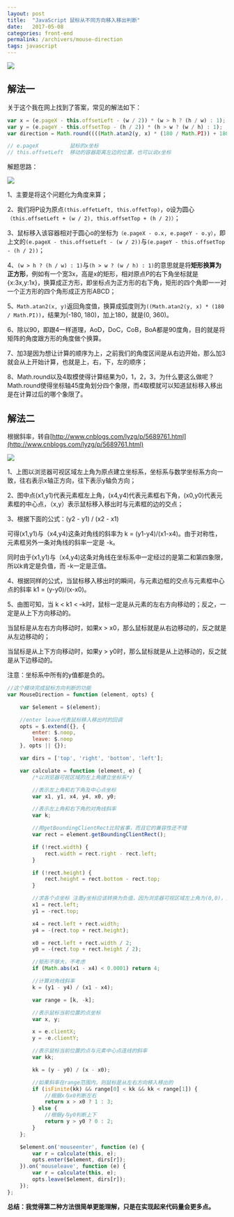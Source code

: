 ```yaml
---
layout: post
title:  "JavaScript 鼠标从不同方向移入移出判断"
date:   2017-05-08
categories: front-end
permalink: /archivers/mouse-direction
tags: javascript
---
```


![](/images/workshop/004.gif)

## 解法一

关于这个我在网上找到了答案，常见的解法如下：

```js
var x = (e.pageX - this.offsetLeft - (w / 2)) * (w > h ? (h / w) : 1); 
var y = (e.pageY - this.offsetTop - (h / 2)) * (h > w ? (w / h) : 1); 
var direction = Math.round((((Math.atan2(y, x) * (180 / Math.PI)) + 180) / 90) + 3) % 4;

// e.pageX 			鼠标的x坐标
// this.offsetLeft 	移动的容器距离左边的位置，也可以说x坐标
```

解题思路：

![](/images/javascript/js-23.png)

1、主要是将这个问题化为角度来算；

2、我们将P设为原点`(this.offetLeft, this.offetTop)`，o设为圆心`（this.offsetLeft + (w / 2), this.offsetTop + (h / 2)）`；

3、鼠标移入该容器相对于圆心o的坐标为`（e.pageX - o.x, e.pageY - o.y）`，即上文的`(e.pageX - this.offsetLeft - (w / 2))`与`(e.pageY - this.offsetTop - (h / 2))`；

4、`(w > h ? (h / w) : 1)`与`(h > w ? (w / h) : 1)`的意思就是将**矩形换算为正方形**，例如有一个宽3x，高是x的矩形，相对原点P的右下角坐标就是{x:3x,y:1x}，换算成正方形，即坐标点为正方形的右下角，矩形的四个角即一一对一个正方形的四个角形成正方形ABCD；

5、`Math.atan2(x, y)`返回角度值，换算成弧度则为`((Math.atan2(y, x) * (180 / Math.PI))`，结果为(-180, 180)，加上180，就是(0, 360)。

6、除以90，即跟4一样道理，AoD，DoC，CoB，BoA都是90度角，目的就是将矩阵的角度跟方形的角度做个换算。

7、加3是因为想让计算的顺序为上，之前我们的角度区间是从右边开始，那么加3就会从上开始计算，也就是上，右，下，左的顺序；

8、Math.round以及4取模使得计算结果为0，1，2，3，为什么要这么做呢？Math.round使得坐标轴45度角划分四个象限，而4取模就可以知道鼠标移入移出是在计算过后的哪个象限了。

## 解法二

根据斜率，转自[http://www.cnblogs.com/lyzg/p/5689761.html](http://www.cnblogs.com/lyzg/p/5689761.html)

![](/images/javascript/js-24.png)

1、上图以浏览器可视区域左上角为原点建立坐标系，坐标系与数学坐标系方向一致，往右表示x轴正方向，往下表示y轴负方向；

2、图中点(x1,y1)代表元素框左上角，(x4,y4)代表元素框右下角，(x0,y0)代表元素框的中心点，（x,y）表示鼠标移入移出时与元素框的边的交点；

3、根据下面的公式：(y2 - y1) / (x2 - x1)

可得(x1,y1)与（x4,y4)这条对角线的斜率为 k = (y1-y4)/(x1-x4)。由于对称性，元素框另外一条对角线的斜率一定是 -k。

同时由于(x1,y1)与（x4,y4)这条对角线在坐标系中一定经过的是第二和第四象限，所以k肯定是负值，而 -k一定是正值。

4、根据同样的公式，当鼠标移入移出时的瞬间，与元素边框的交点与元素框中心点的斜率 k1 = (y-y0)/(x-x0)。

5、由图可知，当 k < k1 < –k时，鼠标一定是从元素的左右方向移动的；反之，一定是从上下方向移动的。

当鼠标是从左右方向移动时，如果x > x0，那么鼠标就是从右边移动的，反之就是从左边移动的；

当鼠标是从上下方向移动时，如果y > y0时，那么鼠标就是从上边移动的，反之就是从下边移动的。

注意：坐标系中所有的y值都是负的。

```js
//这个模块完成鼠标方向判断的功能
var MouseDirection = function (element, opts) {

    var $element = $(element);

    //enter leave代表鼠标移入移出时的回调
    opts = $.extend({}, {
        enter: $.noop,
        leave: $.noop
    }, opts || {});

    var dirs = ['top', 'right', 'bottom', 'left'];

    var calculate = function (element, e) {
        /*以浏览器可视区域的左上角建立坐标系*/

        //表示左上角和右下角及中心点坐标
        var x1, y1, x4, y4, x0, y0;

        //表示左上角和右下角的对角线斜率
        var k;

        //用getBoundingClientRect比较省事，而且它的兼容性还不错
        var rect = element.getBoundingClientRect();

        if (!rect.width) {
            rect.width = rect.right - rect.left;
        }

        if (!rect.height) {
            rect.height = rect.bottom - rect.top;
        }

        //求各个点坐标 注意y坐标应该转换为负值，因为浏览器可视区域左上角为(0,0)，整个可视区域属于第四象限
        x1 = rect.left;
        y1 = -rect.top;

        x4 = rect.left + rect.width;
        y4 = -(rect.top + rect.height);

        x0 = rect.left + rect.width / 2;
        y0 = -(rect.top + rect.height / 2);

        //矩形不够大，不考虑
        if (Math.abs(x1 - x4) < 0.0001) return 4;

        //计算对角线斜率
        k = (y1 - y4) / (x1 - x4);

        var range = [k, -k];

        //表示鼠标当前位置的点坐标
        var x, y;

        x = e.clientX;
        y = -e.clientY;

        //表示鼠标当前位置的点与元素中心点连线的斜率
        var kk;

        kk = (y - y0) / (x - x0);

        //如果斜率在range范围内，则鼠标是从左右方向移入移出的
        if (isFinite(kk) && range[0] < kk && kk < range[1]) {
            //根据x与x0判断左右
            return x > x0 ? 1 : 3;
        } else {
            //根据y与y0判断上下
            return y > y0 ? 0 : 2;
        }
    };

    $element.on('mouseenter', function (e) {
        var r = calculate(this, e);
        opts.enter($element, dirs[r]);
    }).on('mouseleave', function (e) {
        var r = calculate(this, e);
        opts.leave($element, dirs[r]);
    });
};
```

**总结：我觉得第二种方法很简单更能理解，只是在实现起来代码量会更多点。**